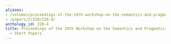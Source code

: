 ```yaml
---
aliases:
- /volumes/proceedings-of-the-24th-workshop-on-the-semantics-and-pragmatics-of-dialogue-short-papers/
- /papers/Z/Z20/Z20-4/
anthology_id: Z20-4
title: Proceedings of the 24th Workshop on the Semantics and Pragmatics of Dialogue
  - Short Papers
---
```

